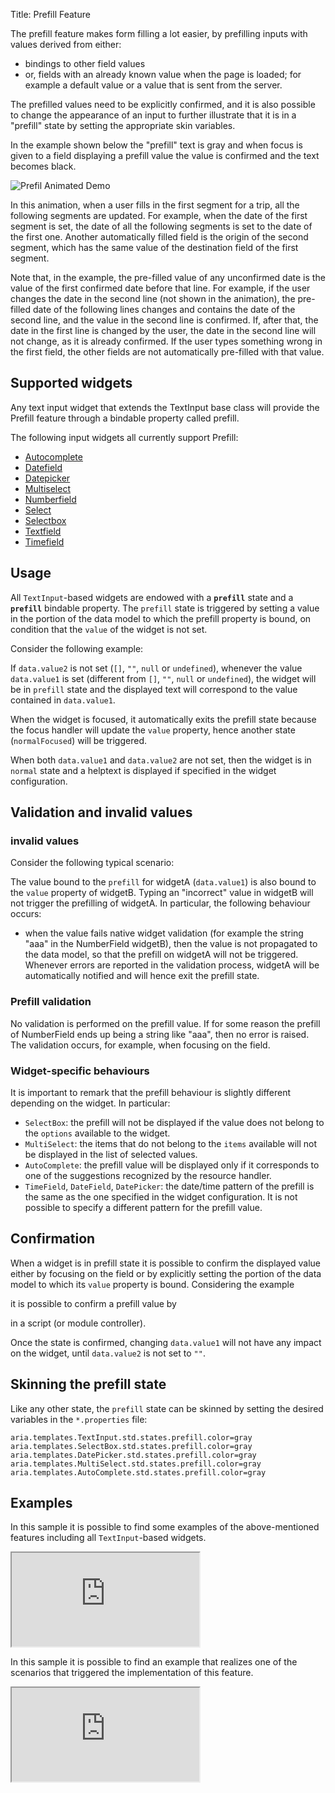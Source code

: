 Title: Prefill Feature


The prefill feature makes form filling a lot easier, by prefilling inputs with values derived from either:

* bindings to other field values
* or, fields with an already known value when the page is loaded; for example a default value or a value that is sent from the server.

The prefilled values need to be explicitly confirmed, and it is also possible to change the appearance of an input to further illustrate that it is in a "prefill" state by setting the appropriate skin variables.


In the example shown below the "prefill" text is gray and when focus is given to a field displaying a prefill value the value is confirmed and the text becomes black.

![Prefil Animated Demo](../images/lay008v2i0.gif)

In this animation, when a user fills in the first segment for a trip, all the following segments are updated.
For example, when the date of the first segment is set, the date of all the following segments is set to the date of the first one.
Another automatically filled field is the origin of the second segment, which has the same value of the destination field of the first segment.

Note that, in the example, the pre-filled value of any unconfirmed date is the value of the first confirmed date before that line.
For example, if the user changes the date in the second line (not shown in the animation), the pre-filled date of the following lines changes and contains the date of the second line, and the value in the second line is confirmed.
If, after that, the date in the first line is changed by the user, the date in the second line will not change, as it is already confirmed.
If the user types something wrong in the first field, the other fields are not automatically pre-filled with that value.

## Supported widgets

Any text input widget that extends the TextInput base class will provide the Prefill feature through a bindable property called prefill.

The following input widgets all currently support Prefill:

- [Autocomplete](autocomplete)
- [Datefield](datefield)
- [Datepicker](datepicker)
- [Multiselect](multiselect)
- [Numberfield](numberfield)
- [Select](select)
- [Selectbox](selectbox)
- [Textfield](textfield)
- [Timefield](timefield)

## Usage

All `TextInput`-based widgets are endowed with a **`prefill`** state and a **`prefill`** bindable property. The `prefill` state is triggered by setting a value in the portion of the data model to which the prefill property is bound, on condition that the `value` of the widget is not set.

Consider the following example:

<script src='http://snippets.ariatemplates.com/snippets/github.com/ariatemplates/documentation-code/snippets/features/prefill/Snippet.tpl?tag=textfield&lang=at&outdent=true'></script>

If `data.value2` is not set (`[]`, `""`, `null` or `undefined`), whenever the value `data.value1` is set (different from `[]`, `""`, `null` or `undefined`), the widget will be in `prefill` state and the displayed text will correspond to the value contained in `data.value1`.

When the widget is focused, it automatically exits the prefill state because the focus handler will update the `value` property, hence another state (`normalFocused`) will be triggered.

When both `data.value1` and `data.value2` are not set, then the widget is in `normal` state and a helptext is displayed if specified in the widget configuration.


## Validation and invalid values

### invalid values

Consider the following typical scenario:

<script src='http://snippets.ariatemplates.com/snippets/github.com/ariatemplates/documentation-code/snippets/features/prefill/Snippet.tpl?tag=numberfield&lang=at&outdent=true'></script>

The value bound to the `prefill` for widgetA (`data.value1`) is also bound to the `value` property of widgetB. Typing an "incorrect" value in widgetB will not trigger the prefilling of widgetA. In particular, the following behaviour occurs:

* when the value fails native widget validation (for example the string "aaa" in the NumberField widgetB), then the value is not propagated to the data model, so that the prefill on widgetA will not be triggered. Whenever errors are reported in the validation process, widgetA will be automatically notified and will hence exit the prefill state.

### Prefill validation

No validation is performed on the prefill value. If for some reason the prefill of NumberField ends up being a string like "aaa", then no error is raised. The validation occurs, for example, when focusing on the field.

### Widget-specific behaviours

It is important to remark that the prefill behaviour is slightly different depending on the widget. In particular:

* `SelectBox`: the prefill will not be displayed if the value does not belong to the `options` available to the widget.
* `MultiSelect`: the items that do not belong to the `items` available will not be displayed in the list of selected values.
* `AutoComplete`: the prefill value will be displayed only if it corresponds to one of the suggestions recognized by the resource handler.
* `TimeField`, `DateField`, `DatePicker`: the date/time pattern of the prefill is the same as the one specified in the widget configuration. It is not possible to specify a different pattern for the prefill value.


## Confirmation

When a widget is in prefill state it is possible to confirm the displayed value either by focusing on the field or by explicitly setting the portion of the data model to which its `value` property is bound. Considering the example

<script src='http://snippets.ariatemplates.com/snippets/github.com/ariatemplates/documentation-code/snippets/features/prefill/Snippet.tpl?tag=textfield&lang=at&outdent=true'></script>

it is possible to confirm a prefill value by

<script src='http://snippets.ariatemplates.com/snippets/github.com/ariatemplates/documentation-code/snippets/features/SomeClass.js?tag=json&lang=js&outdent=true'></script>

in a script (or module controller).

Once the state is confirmed, changing `data.value1` will not have any impact on the widget, until `data.value2` is not set to `""`.

## Skinning the prefill state

Like any other state, the `prefill` state can be skinned by setting the desired variables in the `*.properties` file:

    aria.templates.TextInput.std.states.prefill.color=gray
    aria.templates.SelectBox.std.states.prefill.color=gray
    aria.templates.DatePicker.std.states.prefill.color=gray
    aria.templates.MultiSelect.std.states.prefill.color=gray
    aria.templates.AutoComplete.std.states.prefill.color=gray

## Examples

In this sample it is possible to find some examples of the above-mentioned features including all `TextInput`-based widgets.

<iframe class='samples' src='http://snippets.ariatemplates.com/samples/github.com/ariatemplates/documentation-code/samples/features/prefill/basic/' ></iframe>

In this sample it is possible to find an example that realizes one of the scenarios that triggered the implementation of this feature.

<iframe class='samples' src='http://snippets.ariatemplates.com/samples/github.com/ariatemplates/documentation-code/samples/features/prefill/usecase/' ></iframe>
